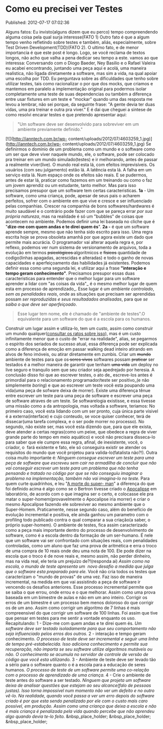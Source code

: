 Como eu precisei ver Testes
===========================
Published: 2012-07-17 07:02:36

Alguns fatos: Eu invisto(alguns dizem que eu perco) tempo compreendendo alguma
coisa pela qual surja interesse(FATO 1) Outro fato é que a algum tempo venho
refletindo sobre testes e também, aliás, especialmente, sobre Test Driven
Development(TDD)(FATO 2). O ultimo fato, e de menor importancia é que este
post é longo. Logo, se você reclama de textos longos, não acho que valha a
pena dedicar seu tempo a este. vamos ao que interessa: Conversando com o Diogo
Baeder, Ney Basilio e o Rafael Valeira eu acabei encontrando, juntando uma
peça aqui e acolá, uma maneira realistica, não ligada diretamente a software,
mas sim a vida, na qual apoiar uma escolha por TDD. Eu perguntava sobre as
dificuldades que tenho sobre utilizar testes, tais como racionalizar o por que
dos mocks, que criamos e mantemos em paralelo a implementação original para
podermos isolar completamente uma teste de suas dependencias ou também a
diferença entre usar fixtures em um teste e "mockar" quando uma das resposta
me levou a lembrar, não sei porque, da seguinte frase: "A gente devia ter duas
vidas, uma pra treinar e outra pra viver." E é dai que cheguei a sintese de
como resolvi encarar testes e que pretendo apresentar aqui:

> "Um software deve ser desenvolvido para sobreviver em um ambiente
previamente definido."

[![](http://ianntech.com.br/wp-
content/uploads/2012/07/4603259_1.jpg)](http://ianntech.com.br/wp-
content/uploads/2012/07/4603259_1.jpg) Se definirmos o dominio de um problema
como um mundo e o software como um ser que deve viver naquele mundo, ele, o
software, pode ser colocado pra treinar em um mundo simulado(testes) e ir
melhorando, antes de passar a realmente viver(live). O mundo real esta lá, com
efeitos imprevisíveis. Os usuários (com seu julgamento) estão lá. A latência
esta lá. A falha em um serviço esta lá. Num espaço onde os efeitos são reais.
E se pudermos, antes de estar lá, praticar como fazemos em um treinando ou
como o faz um jovem aprendiz ou um estudante, tanto melhor. Mas para isso
precisamos presupor que um software tem certas caracteristicas. **1a** - Um
software, como uma criança, pode, apesar de seus pais o acharem perfeitos,
sofrer com o ambiente em que vive e cresce e ser influenciado pelas
companhias. Crescer na companhia de bons softwares/hardwares é muito saudável
e o contrário pode fazer com que se pareça errar _por sua própria natureza_,
mas na realidade é só um "bubbles" de coisas que acontecem no ambiente.
Podemos definir uma lei baseada no cliche que é "**dize-me com quem andas e te
direi quem és**". **2a -** é que um software aprende sempre, mesmo que não
tenha sido escrito para isso. Uma regra escrita hoje se prova obsoleta amanhã
por que agora existe um dado que permite mais acurácia. O programador vai
alterar aquela regra e, por reflexo, podemos ver num sistema de versionamento
de arquivos, toda a evolução em termos <del>psicológicos </del>algoritmicos e
<del>físicos</del> quantidade de codigo(linhas apagadas, acrescidas e
alteradas) e todo o ganho de novas capacidades e aperfeiçoamento das
habilidades já existentes. Podemos definir essa como uma segunda lei, e
utilizar aqui a frase **"interação e tempo geram conhecimento"**. Precisamos
presupor essas duas caracteristicas para entender que o melhor lugar para um
software aprender a lidar com "as coisas da vida"_ é o mesmo melhor lugar de
quem esta em processo de aprendizado_. Esse lugar é um _ambiente controlado_,
_sem as penalidades reais_, onde as situações que precisam ser aprendidas
possam _ser reproduzidas e seus resultadados analisadas_, para que _se saiba o
que deve ser aperfeiçoado_.

> Esse lugar tem nome, ele é chamado de "ambiente de testes".O equivalente
para um software do que é a escola para os humanos.

Construir um lugar assim e utiliza-lo, tem um custo, assim como construir um
mundo qualquer([consultar os ratos sobre
isso](http://pt.wikipedia.org/wiki/A_Pergunta_Fundamental)), mas é um custo
infinitamente menor que o custo de "errar na realidade", alias, se pegarmos o
espírito dos seriados de sucesso atual, essa diferença pode ser explicada como
a diferença de emoção em passar walking dead inteiro atirando em alvos de feno
imóveis, ou atirar diretamente em zumbis. Criar um <del>mundo</del> ambiente
de testes para que os<del> seres vivos</del> softwares possam
<del>praticar</del> ser testados é a melhor maneira de garantir que tenham
<del>uma vida</del> um deploy no live seguro e tranquilo sem que seu criador
seja apedrejado por heresia. A conclusão disso foi que ao escrever testes, o
ato de_ escreve-los antes é primordial para o relacionamento programador/teste
ser positivo_(e não simplemente _boring_) e que ao escrever um teste você esta
poupando uma vida(uma peça de sofware deixa de morrer). Existe uma diferença
tênue entre escrever um teste para uma peça de software e escrever uma peça de
software atraves de um teste. Se softwarelogia existisse, e essa tivesse uma
missão como a da antropologia, mas voltada a software, teriamos: No primeiro
caso, você esta lidando com um ser pronto, cuja única parte visivel é a
externa(interface) e cujo conteudo, se voce quiser conhecer, terá de
dissecar(uma tarefa complexa, e o ser pode morrer no processo). No segundo,
não existe ser, mas você esta dizendo que, para que ele exista, deve atender a
certas regras(como um peixe, que obedece a regra de viver grande parte do
tempo em meio aquático) e você não precisara disseca-lo para saber que ele
cumpre essa regra, afinal, de inexistente, você, o criador, o  fará existente
e fato, ele só conseguira existir se atender os requisitos do mundo que você
projetou para valida-lo(fatalista não?!). Outra coisa muito importante é:
_Ninguem consegue escrever um teste para uma peça de software que escreveu sem
cair na armadilha de concluir que não vai conseguir escrever um teste para um
problema que não tenha pensando e tratado no código por que se não conseguiu
imaginar o problema na implementação, também não vai imagina-lo no teste._
Para quem curte quadrinhos, e leu "[A morte do super-
man](http://pt.wikipedia.org/wiki/A_Morte_do_Superman)" a diferença do que foi
definido acima é algo como se o Bertron tivesse criado o
[Apocalipse](http://pt.wikipedia.org/wiki/Apocalipse_%28DC_Comics%29) em
laboratório, de acordo com o que imagina ser o certo, e colocasse ele pra
matar o super-homem(provavelmente o Apocalipse iria morrer) e criar o mesmo
Apocalipse fazendo ele sobreviver ao mesmo ambiente que o Super-Homem.
Praticamente, nesse segundo caso, além do benefício de evolução incremental e
positiva, ele ainda ganhou um parametro com o profiling todo publicado contra
o qual comparar a sua criação(a saber, o próprio super-homem). O ambiente de
testes, fica assim caracterizado como a peça mais importante dentro do
processo de desenvolvimento de software, como é a escola dentro da formação de
um ser-humano. É nele que um software vai ser confrontado com situações reais,
com penalidades controladas, como um aluno que faz uma prova de aritmética e
erra o troco de uma compra de 10 reais onde deu uma nota de 100. Ele pode
dizer na escola que o troco é de nove reais e, mesmo assim, não perder
dinheiro, mas na vida real, ele teria um prejuízo de?!(responda ai) _Assim
como na escola, o mundo de teste apresenta um  novo desafio a medida que julga
que o software esta preparado para ele._ Você não cria todos os testes que
caracterizam o "mundo de provas" de uma vez. Faz isso de maneira incremental,
na medida em que vai assistindo a peça de software ir vencendo os desafios
anteriores. Esse processo incremental permite que se saiba o que errou, onde
errou e o que melhorar. Assim como uma prova baseada em um bimestre de aulas e
não em um ano inteiro. Corrigir os erros de um bimestre é um processo bem
menos doloroso do que corrigir os de um ano. Assim como corrigir um algoritmo
de 7 linhas é mais compreensivel do que corrigir um software de 100 linhas.
Foi assim que tive que pensar em testes para me sentir a vontade enquanto os
uso. Recapitulando: 1 - Dize-me com quem andas e te direi quem és. _Um
software deve ser testado isoladamente para que seu comportamento não seja
influenciado pelos erros dos outros._ 2 - interação e tempo geram
conhecimento. _O processo de teste deve ser incremental e seguir uma linha de
tempo pré-estabelecida. Isso adiciona conhecimento e permite sua recuperação,
não importa se seu software utilize algorítmos mutáveis ou não. O conhecimento
se acumula no servidor de controle de versão de código que você esta
utilizando._ 3 - Ambiente de teste deve ser levado tão a sério para o software
quanto o é a escola para a educação de seres humanos. _O processo de teste de
um software permite uma co-relação com o processo de aprendizado de uma
criança._ 4 - Crie o ambiente de teste antes do software a ser testado.
_Ninguem que projeta um software deixa de analisar questões que estejam ao seu
alcance(falo de pessoas justas). Isso torna impossível num momento não ver um
defeito e no outro vê-lo. Na realidade, quando você passa a ver um erro depois
do software criado é por que esta sendo penalizado por ele com o custo mais
caro possível, em produção. Assim como uma criança que deixa a escola e não é
mais criança é penalizada pela vida quando percebe que não aprendeu algo
quando devia te-lo feito._ &nbsp_place_holder; &nbsp_place_holder;
&nbsp_place_holder;

